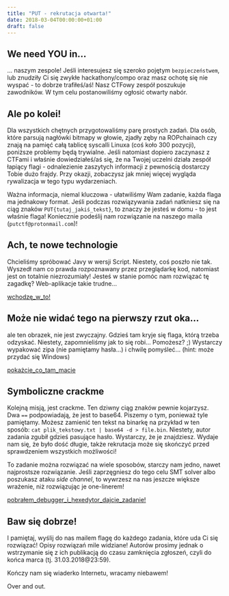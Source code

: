 ```yaml
---
title: "PUT - rekrutacja otwarta!"
date: 2018-03-04T00:00:00+01:00
draft: false
---
```


## We need YOU in... 

... naszym zespole! Jeśli interesujesz się szeroko pojętym `bezpieczeństwem`, lub znudziły Ci się zwykłe hackathony/compo oraz masz ochotę się nie wyspać - to dobrze trafiłeś/aś! Nasz CTFowy zespół poszukuje zawodników. W tym celu postanowiliśmy ogłosić otwarty nabór.

## Ale po kolei!

Dla wszystkich chętnych przygotowaliśmy parę prostych zadań. Dla osób, które parsują nagłówki bitmapy w głowie, zjadły zęby na ROPchainach czy znają na pamięć całą tablicę syscalli Linuxa (coś koło 300 pozycji), poniższe problemy będą trywialne. Jeśli natomiast dopiero zaczynasz z CTFami i właśnie dowiedziałeś/aś się, że na Twojej uczelni działa zespół łapiący flagi - odnalezienie zaszytych informacji z pewnością dostarczy Tobie dużo frajdy. Przy okazji, zobaczysz jak mniej więcej wygląda rywalizacja w tego typu wydarzeniach. 

Ważna informacja, niemal kluczowa - ułatwiliśmy Wam zadanie, każda flaga ma jednakowy format. Jeśli podczas rozwiązywania zadań natkniesz się na ciąg znaków `PUT{tutaj_jakiś_tekst}`, to znaczy że jesteś w domu - to jest właśnie flaga! Koniecznie podeślij nam rozwiązanie na naszego maila (`putctf@protonmail.com`)!

## Ach, te nowe technologie

Chcieliśmy spróbować Javy w wersji Script. Niestety, coś poszło nie tak. Wyszedł nam co prawda rozpoznawany przez przeglądarkę kod, natomiast jest on totalnie niezrozumiały! Jesteś w stanie pomóc nam rozwiązać tę zagadkę? Web-aplikacje takie trudne...

[wchodzę_w_to!](https://raw.githubusercontent.com/PUT-CTF/put_small_ctf_1/master/1_javascript.js)

## Może nie widać tego na pierwszy rzut oka...

ale ten obrazek, nie jest zwyczajny. Gdzieś tam kryje się flaga, którą trzeba odzyskać. Niestety, zapomnieliśmy jak to się robi...  Pomożesz? ;) Wystarczy wypakować zipa (nie pamiętamy hasła...)  i chwilę pomyśleć... (hint: może przydać się Windows)

[pokażcie_co_tam_macie](https://github.com/PUT-CTF/put_small_ctf_1/blob/master/2_stegano.zip)

## Symboliczne crackme

Kolejną misją, jest crackme. Ten dziwny ciąg znaków pewnie kojarzysz. Dwa `==` podpowiadają, że jest to base64. Piszemy o tym, ponieważ tyle pamiętamy. Możesz zamienić ten tekst na binarkę na przykład w ten sposób: `cat plik_tekstowy.txt | base64 -d > file.bin`. Niestety, autor zadania zgubił gdzieś pasujące hasło. Wystarczy, że je znajdziesz. Wydaje nam się, że było dość długie, także rekrutacja może się skończyć przed sprawdzeniem wszystkich możliwości! 

To zadanie można rozwiązać na wiele sposobów, starczy nam jedno, nawet najprostsze rozwiązanie. Jeśli zaprzęgniesz do tego celu SMT solver albo poszukasz ataku _side channel_, to wywrzesz na nas jeszcze większe wrażenie, niż rozwiązując je one-linerem!

[pobrałem_debugger_i_hexedytor_dajcie_zadanie!](https://github.com/PUT-CTF/put_small_ctf_1/blob/master/3_crackme_0x001.tar.gz)


## Baw się dobrze!

I pamiętaj, wyślij do nas mailem flagę do każdego zadania, które uda Ci się rozwiązać! Opisy rozwiązań mile widziane! Autorów prosimy jednak o wstrzymanie się z ich publikacją do czasu zamknięcia zgłoszeń, czyli do końca marca (tj. 31.03.2018@23:59).

Kończy nam się wiaderko Internetu, wracamy niebawem!

Over and out.

